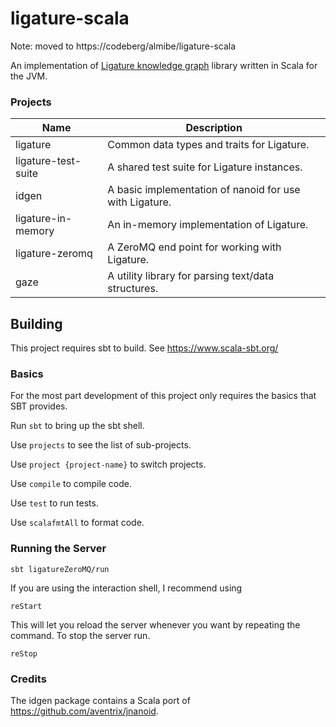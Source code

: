# ligature-scala

Note: moved to https://codeberg/almibe/ligature-scala

An implementation of [Ligature knowledge graph](https://ligature.dev) library written in Scala for the JVM.

### Projects

| Name                     | Description                                                                      |
| ------------------------ | -------------------------------------------------------------------------------- |
| ligature                 | Common data types and traits for Ligature.                                       |
| ligature-test-suite      | A shared test suite for Ligature instances.                                      |
| idgen                    | A basic implementation of nanoid for use with Ligature.                          |
| ligature-in-memory       | An in-memory implementation of Ligature.                                         |
| ligature-zeromq          | A ZeroMQ end point for working with Ligature.                                    |
| gaze                     | A utility library for parsing text/data structures.                              |

## Building
This project requires sbt to build.
See https://www.scala-sbt.org/

### Basics

For the most part development of this project only requires the basics that SBT provides.

Run `sbt` to bring up the sbt shell.

Use `projects` to see the list of sub-projects.

Use `project {project-name}` to switch projects.

Use `compile` to compile code.

Use `test` to run tests.

Use `scalafmtAll` to format code.

### Running the Server

`sbt ligatureZeroMQ/run`

If you are using the interaction shell, I recommend using

`reStart`

This will let you reload the server whenever you want by repeating the command.
To stop the server run.

`reStop`

### Credits

The idgen package contains a Scala port of https://github.com/aventrix/jnanoid.
